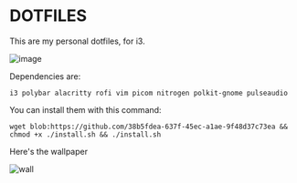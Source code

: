 # DOTFILES
This are my personal dotfiles, for i3.

![image](https://github.com/thecaprisun/dots/assets/156376854/1b70b0b0-e318-420d-90fb-9302c96b62aa)

Dependencies are:
```
i3 polybar alacritty rofi vim picom nitrogen polkit-gnome pulseaudio
```

You can install them with this command:

```
wget blob:https://github.com/38b5fdea-637f-45ec-a1ae-9f48d37c73ea && chmod +x ./install.sh && ./install.sh
```

Here's the wallpaper

![wall](https://github.com/thecaprisun/dots/assets/156376854/3e51c682-3183-4791-86a9-8edb0f93df5e)
